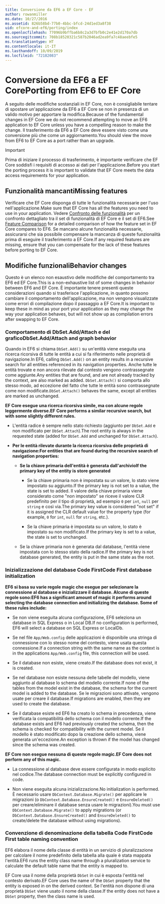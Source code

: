 ```yaml
---
title: Conversione da EF6 a EF Core - EF
author: rowanmiller
ms.date: 10/27/2016
ms.assetid: 826b58bd-77b0-4bbc-bfcd-24d1ed3a8f38
uid: efcore-and-ef6/porting/index
ms.openlocfilehash: 77096b9bffba6b8c2a3d7bfb0c2e41e2d170a7db
ms.sourcegitcommit: 708b18520321c587b2046ad2ea9fa7c48aeebfe5
ms.translationtype: HT
ms.contentlocale: it-IT
ms.lasthandoff: 10/09/2019
ms.locfileid: "72182083"
---
```

# <a name="porting-from-ef6-to-ef-core"></a><span data-ttu-id="22907-102">Conversione da EF6 a EF Core</span><span class="sxs-lookup"><span data-stu-id="22907-102">Porting from EF6 to EF Core</span></span>

<span data-ttu-id="22907-103">A seguito delle modifiche sostanziali in EF Core, non è consigliabile tentare di spostare un'applicazione da EF6 a EF Core se non in presenza di un valido motivo per apportare la modifica.</span><span class="sxs-lookup"><span data-stu-id="22907-103">Because of the fundamental changes in EF Core we do not recommend attempting to move an EF6 application to EF Core unless you have a compelling reason to make the change.</span></span>
<span data-ttu-id="22907-104">Il trasferimento da EF6 a EF Core deve essere visto come una conversione più che come un aggiornamento.</span><span class="sxs-lookup"><span data-stu-id="22907-104">You should view the move from EF6 to EF Core as a port rather than an upgrade.</span></span>

> [!IMPORTANT]
> <span data-ttu-id="22907-105">Prima di iniziare il processo di trasferimento, è importante verificare che EF Core soddisfi i requisiti di accesso ai dati per l'applicazione.</span><span class="sxs-lookup"><span data-stu-id="22907-105">Before you start the porting process it is important to validate that EF Core meets the data access requirements for your application.</span></span>

## <a name="missing-features"></a><span data-ttu-id="22907-106">Funzionalità mancanti</span><span class="sxs-lookup"><span data-stu-id="22907-106">Missing features</span></span>

<span data-ttu-id="22907-107">Verificare che EF Core disponga di tutte le funzionalità necessarie per l'uso nell'applicazione.</span><span class="sxs-lookup"><span data-stu-id="22907-107">Make sure that EF Core has all the features you need to use in your application.</span></span> <span data-ttu-id="22907-108">Vedere [Confronto delle funzionalità](xref:efcore-and-ef6/index) per un confronto dettagliato tra il set di funzionalità di EF Core e il set di EF6.</span><span class="sxs-lookup"><span data-stu-id="22907-108">See [Feature Comparison](xref:efcore-and-ef6/index) for a detailed comparison of how the feature set in EF Core compares to EF6.</span></span> <span data-ttu-id="22907-109">Se mancano alcune funzionalità necessarie, assicurarsi che sia possibile compensare la mancanza di queste funzionalità prima di eseguire il trasferimento a EF Core.</span><span class="sxs-lookup"><span data-stu-id="22907-109">If any required features are missing, ensure that you can compensate for the lack of these features before porting to EF Core.</span></span>

## <a name="behavior-changes"></a><span data-ttu-id="22907-110">Modifiche funzionali</span><span class="sxs-lookup"><span data-stu-id="22907-110">Behavior changes</span></span>

<span data-ttu-id="22907-111">Questo è un elenco non esaustivo delle modifiche del comportamento tra EF6 ed EF Core.</span><span class="sxs-lookup"><span data-stu-id="22907-111">This is a non-exhaustive list of some changes in behavior between EF6 and EF Core.</span></span> <span data-ttu-id="22907-112">È importante tenere presenti queste considerazioni quando si trasferisce l'applicazione, in quanto possono cambiare il comportamento dell'applicazione, ma non vengono visualizzate come errori di compilazione dopo il passaggio a EF Core.</span><span class="sxs-lookup"><span data-stu-id="22907-112">It is important to keep these in mind as your port your application as they may change the way your application behaves, but will not show up as compilation errors after swapping to EF Core.</span></span>

### <a name="dbsetaddattach-and-graph-behavior"></a><span data-ttu-id="22907-113">Comportamento di DbSet.Add/Attach e del grafico</span><span class="sxs-lookup"><span data-stu-id="22907-113">DbSet.Add/Attach and graph behavior</span></span>

<span data-ttu-id="22907-114">Quando in EF6 si chiama `DbSet.Add()` su un'entità viene eseguita una ricerca ricorsiva di tutte le entità a cui si fa riferimento nelle proprietà di navigazione.</span><span class="sxs-lookup"><span data-stu-id="22907-114">In EF6, calling `DbSet.Add()` on an entity results in a recursive search for all entities referenced in its navigation properties.</span></span> <span data-ttu-id="22907-115">Anche tutte le entità trovate e non ancora rilevate dal contesto vengono contrassegnate come aggiunte.</span><span class="sxs-lookup"><span data-stu-id="22907-115">Any entities that are found, and are not already tracked by the context, are also marked as added.</span></span> <span data-ttu-id="22907-116">`DbSet.Attach()` si comporta allo stesso modo, ad eccezione del fatto che tutte le entità sono contrassegnate come non modificate.</span><span class="sxs-lookup"><span data-stu-id="22907-116">`DbSet.Attach()` behaves the same, except all entities are marked as unchanged.</span></span>

<span data-ttu-id="22907-117">**EF Core esegue una ricerca ricorsiva simile, ma con alcune regole leggermente diverse.**</span><span class="sxs-lookup"><span data-stu-id="22907-117">**EF Core performs a similar recursive search, but with some slightly different rules.**</span></span>

*  <span data-ttu-id="22907-118">L'entità radice è sempre nello stato richiesto (aggiunto per `DbSet.Add` e non modificato per `DbSet.Attach`).</span><span class="sxs-lookup"><span data-stu-id="22907-118">The root entity is always in the requested state (added for `DbSet.Add` and unchanged for `DbSet.Attach`).</span></span>

*  <span data-ttu-id="22907-119">**Per le entità rilevate durante la ricerca ricorsiva delle proprietà di navigazione:**</span><span class="sxs-lookup"><span data-stu-id="22907-119">**For entities that are found during the recursive search of navigation properties:**</span></span>

    *  <span data-ttu-id="22907-120">**Se la chiave primaria dell'entità è generata dall'archivio**</span><span class="sxs-lookup"><span data-stu-id="22907-120">**If the primary key of the entity is store generated**</span></span>

        * <span data-ttu-id="22907-121">Se la chiave primaria non è impostata su un valore, lo stato viene impostato su aggiunto.</span><span class="sxs-lookup"><span data-stu-id="22907-121">If the primary key is not set to a value, the state is set to added.</span></span> <span data-ttu-id="22907-122">Il valore della chiave primaria viene considerato come "non impostato" se riceve il valore CLR predefinito per il tipo di proprietà, ad esempio `0` per `int`, `null` per `string` e così via.</span><span class="sxs-lookup"><span data-stu-id="22907-122">The primary key value is considered "not set" if it is assigned the CLR default value for the property type (for example, `0` for `int`, `null` for `string`, etc.).</span></span>

        * <span data-ttu-id="22907-123">Se la chiave primaria è impostata su un valore, lo stato è impostato su non modificato.</span><span class="sxs-lookup"><span data-stu-id="22907-123">If the primary key is set to a value, the state is set to unchanged.</span></span>

    *  <span data-ttu-id="22907-124">Se la chiave primaria non è generata dal database, l'entità viene impostata con lo stesso stato della radice.</span><span class="sxs-lookup"><span data-stu-id="22907-124">If the primary key is not database generated, the entity is put in the same state as the root.</span></span>

### <a name="code-first-database-initialization"></a><span data-ttu-id="22907-125">Inizializzazione del database Code First</span><span class="sxs-lookup"><span data-stu-id="22907-125">Code First database initialization</span></span>

<span data-ttu-id="22907-126">**EF6 si basa su varie regole magic che esegue per selezionare la connessione al database e inizializzare il database. Alcune di queste regole sono:**</span><span class="sxs-lookup"><span data-stu-id="22907-126">**EF6 has a significant amount of magic it performs around selecting the database connection and initializing the database. Some of these rules include:**</span></span>

* <span data-ttu-id="22907-127">Se non viene eseguita alcuna configurazione, EF6 seleziona un database in SQL Express o in Local DB.</span><span class="sxs-lookup"><span data-stu-id="22907-127">If no configuration is performed, EF6 will select a database on SQL Express or LocalDb.</span></span>

* <span data-ttu-id="22907-128">Se nel file `App/Web.config` delle applicazioni è disponibile una stringa di connessione con lo stesso nome del contesto, viene usata questa connessione.</span><span class="sxs-lookup"><span data-stu-id="22907-128">If a connection string with the same name as the context is in the applications `App/Web.config` file, this connection will be used.</span></span>

* <span data-ttu-id="22907-129">Se il database non esiste, viene creato.</span><span class="sxs-lookup"><span data-stu-id="22907-129">If the database does not exist, it is created.</span></span>

* <span data-ttu-id="22907-130">Se nel database non esiste nessuna delle tabelle del modello, viene aggiunto al database lo schema del modello corrente.</span><span class="sxs-lookup"><span data-stu-id="22907-130">If none of the tables from the model exist in the database, the schema for the current model is added to the database.</span></span> <span data-ttu-id="22907-131">Se le migrazioni sono attivate, vengono usate per creare il database.</span><span class="sxs-lookup"><span data-stu-id="22907-131">If migrations are enabled, then they are used to create the database.</span></span>

* <span data-ttu-id="22907-132">Se il database esiste ed EF6 ha creato lo schema in precedenza, viene verificata la compatibilità dello schema con il modello corrente.</span><span class="sxs-lookup"><span data-stu-id="22907-132">If the database exists and EF6 had previously created the schema, then the schema is checked for compatibility with the current model.</span></span> <span data-ttu-id="22907-133">Se il modello è stato modificato dopo la creazione dello schema, viene generata un'eccezione.</span><span class="sxs-lookup"><span data-stu-id="22907-133">An exception is thrown if the model has changed since the schema was created.</span></span>

<span data-ttu-id="22907-134">**EF Core non esegue nessuna di queste regole magic.**</span><span class="sxs-lookup"><span data-stu-id="22907-134">**EF Core does not perform any of this magic.**</span></span>

* <span data-ttu-id="22907-135">La connessione al database deve essere configurata in modo esplicito nel codice.</span><span class="sxs-lookup"><span data-stu-id="22907-135">The database connection must be explicitly configured in code.</span></span>

* <span data-ttu-id="22907-136">Non viene eseguita alcuna inizializzazione.</span><span class="sxs-lookup"><span data-stu-id="22907-136">No initialization is performed.</span></span> <span data-ttu-id="22907-137">È necessario usare `DbContext.Database.Migrate()` per applicare le migrazioni (o `DbContext.Database.EnsureCreated()` e `EnsureDeleted()` per creare/eliminare il database senza usare le migrazioni).</span><span class="sxs-lookup"><span data-stu-id="22907-137">You must use `DbContext.Database.Migrate()` to apply migrations (or `DbContext.Database.EnsureCreated()` and `EnsureDeleted()` to create/delete the database without using migrations).</span></span>

### <a name="code-first-table-naming-convention"></a><span data-ttu-id="22907-138">Convenzione di denominazione della tabella Code First</span><span class="sxs-lookup"><span data-stu-id="22907-138">Code First table naming convention</span></span>

<span data-ttu-id="22907-139">EF6 elabora il nome della classe di entità in un servizio di pluralizzazione per calcolare il nome predefinito della tabella alla quale è stata mappata l'entità.</span><span class="sxs-lookup"><span data-stu-id="22907-139">EF6 runs the entity class name through a pluralization service to calculate the default table name that the entity is mapped to.</span></span>

<span data-ttu-id="22907-140">EF Core usa il nome della proprietà `DbSet` in cui è esposta l'entità nel contesto derivato.</span><span class="sxs-lookup"><span data-stu-id="22907-140">EF Core uses the name of the `DbSet` property that the entity is exposed in on the derived context.</span></span> <span data-ttu-id="22907-141">Se l'entità non dispone di una proprietà `DbSet` viene usato il nome della classe.</span><span class="sxs-lookup"><span data-stu-id="22907-141">If the entity does not have a `DbSet` property, then the class name is used.</span></span>
